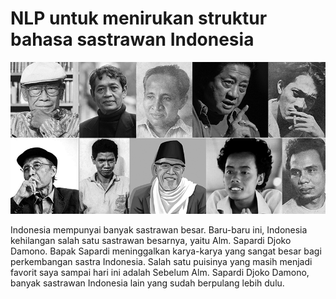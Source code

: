 <h1>NLP untuk menirukan struktur bahasa sastrawan Indonesia</h1>

![Sastrawan Indonesia](/gambar/Sastrawan-Indonesia.png)

<p>Indonesia mempunyai banyak sastrawan besar. Baru-baru ini, Indonesia kehilangan salah satu sastrawan besarnya, yaitu Alm. Sapardi Djoko Damono. Bapak Sapardi meninggalkan karya-karya yang sangat besar bagi perkembangan sastra Indonesia. Salah satu puisinya yang masih menjadi favorit saya sampai hari ini adalah Sebelum Alm. Sapardi Djoko Damono, banyak sastrawan Indonesia lain yang sudah berpulang lebih dulu.
</p>


